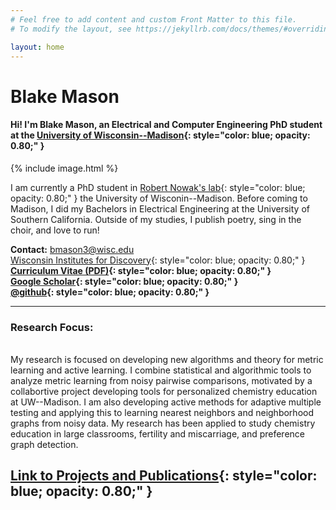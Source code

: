 ```yaml
---
# Feel free to add content and custom Front Matter to this file.
# To modify the layout, see https://jekyllrb.com/docs/themes/#overriding-theme-defaults

layout: home
---
```

# Blake Mason
#### Hi! I'm Blake Mason, an Electrical and Computer Engineering PhD student at the [University of Wisconsin--Madison](https://wisc.edu){: style="color: blue; opacity: 0.80;" }

<!-- {% include image.html src="/headshot.png"
                      caption="A typical Wisconsin winter" %} -->

{% include image.html %}

I am currently a PhD student in [Robert Nowak's lab](https://nowak.ece.wisc.edu/){: style="color: blue; opacity: 0.80;" } the University of Wisconin--Madison. Before coming to Madison, I did my Bachelors in Electrical Engineering at the University of Southern California. Outside of my studies, I publish poetry, sing in the choir, and love to run! <br/>

**Contact:** bmason3@wisc.edu <br/>
[Wisconsin Institutes for Discovery](https://wid.wisc.edu/people/blake-mason/){: style="color: blue; opacity: 0.80;" }<br/>
**[Curriculum Vitae (PDF)](mason_cv.pdf){: style="color: blue; opacity: 0.80;" }** <br/>
**[Google Scholar](https://scholar.google.com/citations?user=gLO_20kAAAAJ&hl=en&oi=ao){: style="color: blue; opacity: 0.80;" }**<br/>
**[@github](https://github.com/blakemas){: style="color: blue; opacity: 0.80;" }**

---

### Research Focus:

 <br/>
My research is focused on developing new algorithms and theory for metric learning and active learning. 
I combine statistical and algorithmic tools to analyze metric learning
from noisy pairwise comparisons, motivated by a collabortive project developing tools for personalized chemistry education at UW--Madison. 
I am also developing active methods for adaptive multiple testing and applying this to learning nearest neighbors and neighborhood graphs from noisy data. 
My research has been applied to study chemistry education in large classrooms, fertility and miscarriage, and preference graph detection. <br/>

## [Link to Projects and Publications](/publications){: style="color: blue; opacity: 0.80;" }<br/>



